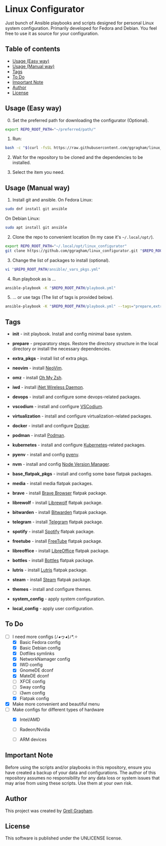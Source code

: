 # Linux Configurator
Just bunch of Ansible playbooks and scripts designed for personal Linux system configuration. Primarily developed for Fedora and Debian. You feel free to use it as source for your configuration.


## Table of contents
- [Usage (Easy way)](#usage-easy-way)
- [Usage (Manual way)](#usage-manual-way)
- [Tags](#tags)
- [To Do](#to-do)
- [Important Note](#important-note)
- [Author](#author)
- [License](#license)


## Usage (Easy way)
0. Set the preferred path for downloading the configurator (Optional).
```bash
export REPO_ROOT_PATH="~/preferred/path/"
```

1. Run:
```bash
bash -c "$(curl -fsSL https://raw.githubusercontent.com/ggragham/linux_configurator/master/install.sh)"
```

2. Wait for the repository to be cloned and the dependencies to be installed.

3. Select the item you need.


## Usage (Manual way)
1. Install git and ansible.
On Fedora Linux:
```bash
sudo dnf install git ansible
```
On Debian Linux:
```bash
sudo apt install git ansible
```

2. Clone the repo to convenient location (In my case it's ```~/.local/opt/```).
```bash
export REPO_ROOT_PATH="~/.local/opt/linux_configurator"
git clone https://github.com/ggragham/linux_configurator.git "$REPO_ROOT_PATH"
```

3. Change the list of packages to install (optional).
```bash
vi "$REPO_ROOT_PATH/ansible/_vars_pkgs.yml"
```

4. Run playbook as is ...
```bash
ansible-playbook -K "$REPO_ROOT_PATH/playbook.yml"
```

5. ... or use tags (The list of tags is provided below).
```bash
ansible-playbook -K "$REPO_ROOT_PATH/playbook.yml" --tags="prepare,extra_pkgs,local_config" # E.g.
```


## Tags
* **init** - init playbook. Install and config minimal base system.
* **prepare** - preparatory steps. Restore the directory structure in the local directory or install the necessary dependencies.
* **extra_pkgs** - install list of extra pkgs.
* **neovim** - install [NeoVim](https://neovim.io/).
* **omz** - install [Oh My Zsh](https://ohmyz.sh/).
* **iwd** - install [iNet Wireless Daemon](https://iwd.wiki.kernel.org/).

* **devops** - install and configure some devops-related packages.
* **vscodium** - install and configure [VSCodium](https://vscodium.com/).
* **virtualization** - install and configure virtualization-related packages.
* **docker** - install and configure [Docker](https://www.docker.com/).
* **podman** - install [Podman](https://podman.io/).
* **kubernetes** - install and configure [Kubernetes](https://kubernetes.io/)-related packages.
* **pyenv** - install and config [pyenv](https://github.com/pyenv/pyenv).
* **nvm** - install and config [Node Version Manager](https://github.com/nvm-sh/nvm).

* **base_flatpak_pkgs** - install and config some base flatpak packages.
* **media** - install media flatpak packages.
* **brave** - install [Brave Browser](https://flathub.org/apps/com.brave.Browser) flatpak package.
* **librewolf** - install [Librewolf](https://flathub.org/apps/io.gitlab.librewolf-community) flatpak package.
* **bitwarden** - install [Bitwarden](https://flathub.org/apps/com.bitwarden.desktop) flatpak package.
* **telegram** - install [Telegram](https://flathub.org/apps/org.telegram.desktop) flatpak package.
* **spotify** - install [Spotify](https://flathub.org/apps/com.spotify.Client) flatpak package.
* **freetube** - install [FreeTube](https://flathub.org/apps/io.freetubeapp.FreeTube) flatpak package.
* **libreoffice** - install [LibreOffice](https://flathub.org/apps/org.libreoffice.LibreOffice) flatpak package.

* **bottles** - install [Bottles](https://flathub.org/apps/com.usebottles.bottles) flatpak package.
* **lutris** - install [Lutris](https://flathub.org/apps/net.lutris.Lutris) flatpak package.
* **steam** - install [Steam](https://flathub.org/apps/com.valvesoftware.Steam) flatpak package.

* **themes** - install and configure themes.

* **system_config** - apply system configuration.
* **local_config** - apply user configuration.


## To Do
* [ ] I need more configs (ﾉ◕ヮ◕)ﾉ*.✧
    * [x] Basic Fedora config
    * [x] Basic Debian config
    * [x] Dotfiles symlinks
    * [x] NetworkNamager config
    * [x] IWD config
    * [x] GnomeDE dconf
    * [x] MateDE dconf
    * [ ] XFCE config
    * [ ] Sway config
    * [ ] i3wm config
    * [x] Flatpak config
* [x] Make more convenient and beautiful menu
* [ ] Make configs for different types of hardware
    * [x] Intel/AMD
    * [ ] Radeon/Nvidia
    * [ ] ARM devices


## Important Note
Before using the scripts and/or playbooks in this repository, ensure you have created a backup of your data and configurations. The author of this repository assumes no responsibility for any data loss or system issues that may arise from using these scripts. Use them at your own risk.


## Author
This project was created by [Grell Gragham](https://github.com/ggragham).


## License
This software is published under the UNLICENSE license.
